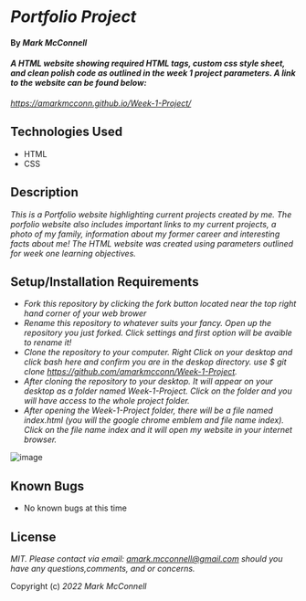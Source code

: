 # _Portfolio Project_
#### By _**Mark McConnell**_
#### _A HTML website showing required HTML tags, custom css style sheet, and clean polish code as outlined in the week 1 project parameters. A link to the website can be found below:_
_https://amarkmcconn.github.io/Week-1-Project/_
## Technologies Used
* HTML
* CSS

## Description
_This is a Portfolio website highlighting current projects created by me. The porfolio website also includes important links to my current projects, a photo of my family, information about my former career and interesting facts about me! The HTML website was created using parameters outlined for week one learning objectives._
## Setup/Installation Requirements
* _Fork this repository by clicking the fork button located near the top right hand corner of your web brower_
* _Rename this repository to whatever suits your fancy. Open up the repository you just forked. Click settings and first option will be avaible to rename it!_
* _Clone the repository to your computer. Right Click on your desktop and click bash here and confirm you are in the deskop directory. use $ git clone https://github.com/amarkmcconn/Week-1-Project._
* _After cloning the repository to your desktop. It will appear on your desktop as a folder named Week-1-Project. Click on the folder and you will have access to the whole project folder._
* _After opening the Week-1-Project folder, there will be a file named index.html (you will the google chrome emblem and file name index). Click on the file name index and it will open my website in your internet browser._

![image](https://user-images.githubusercontent.com/101524368/170919333-2d6aab80-6197-4e2e-9aa8-d9d2c1ed0f06.png)

   
## Known Bugs

* No known bugs at this time


## License

_MIT. Please contact via email: amark.mcconnell@gmail.com should you have any questions,comments, and or concerns._


Copyright (c) _2022_ _Mark McConnell_
